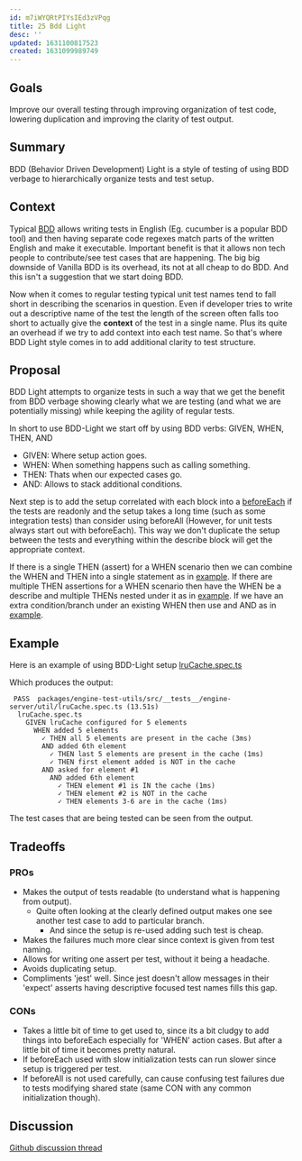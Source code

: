 ```yaml
---
id: m7iWYQRtPIYsIEd3zVPqg
title: 25 Bdd Light
desc: ''
updated: 1631100817523
created: 1631099989749
---
```


## Goals
Improve our overall testing through improving organization of test code, lowering duplication and improving the clarity of test output.

## Summary 
BDD (Behavior Driven Development) Light is a style of testing of using BDD verbage to hierarchically organize tests and test setup. 

## Context
Typical [BDD](https://en.wikipedia.org/wiki/Behavior-driven_development) allows writing tests in English (Eg. cucumber is a popular BDD tool) and then having separate code regexes match parts of the written English and make it executable. Important benefit is that it allows non tech people to contribute/see test cases that are happening. The big big downside of Vanilla BDD is its overhead, its not at all cheap to do BDD. And this isn't a suggestion that we start doing BDD.

Now when it comes to regular testing typical unit test names tend to fall short in describing the scenarios in question. Even if developer tries to write out a descriptive name of the test the length of the screen often falls too short to actually give the **context** of the test in a single name. Plus its quite an overhead if we try to add context into each test name. So that's where BDD Light style comes in to add additional clarity to test structure. 

## Proposal

BDD Light attempts to organize tests in such a way that we get the benefit from BDD verbage showing clearly what we are testing (and what we are potentially missing) while keeping the agility of regular tests. 

In short to use BDD-Light we start off by using BDD verbs: GIVEN, WHEN, THEN, AND
* GIVEN: Where setup action goes.
* WHEN: When something happens such as calling something.
* THEN: Thats when our expected cases go.
* AND: Allows to stack additional conditions. 

Next step is to add the setup correlated with each block into a [beforeEach](https://github.com/dendronhq/dendron/blob/master/packages/engine-test-utils/src/__tests__/engine-server/util/lruCache.spec.ts#L4-L9) if the tests are readonly and the setup takes a long time (such as some integration tests) than consider using beforeAll (However, for unit tests always start out with beforeEach). This way we don't duplicate the setup between the tests and everything within the describe block will get the appropriate context.

If there is a single THEN (assert) for a WHEN scenario then we can combine the WHEN and THEN into a single statement as in [example](https://github.com/dendronhq/dendron/blob/master/packages/engine-test-utils/src/__tests__/engine-server/util/lruCache.spec.ts#L68-L70). If there are multiple THEN assertions for a WHEN scenario then have the WHEN be a describe and multiple THENs nested under it as in [example](https://github.com/dendronhq/dendron/blob/master/packages/engine-test-utils/src/__tests__/engine-server/util/lruCache.spec.ts#L11-L16). If we have an extra condition/branch under an existing WHEN then use and AND as in [example](https://github.com/dendronhq/dendron/blob/master/packages/engine-test-utils/src/__tests__/engine-server/util/lruCache.spec.ts#L24-L27). 

## Example

Here is an example of using BDD-Light setup [lruCache.spec.ts](https://github.com/dendronhq/dendron/blob/master/packages/engine-test-utils/src/__tests__/engine-server/util/lruCache.spec.ts) 

Which produces the output:

```
 PASS  packages/engine-test-utils/src/__tests__/engine-server/util/lruCache.spec.ts (13.51s)
  lruCache.spec.ts
    GIVEN lruCache configured for 5 elements
      WHEN added 5 elements
        ✓ THEN all 5 elements are present in the cache (3ms)
        AND added 6th element
          ✓ THEN last 5 elements are present in the cache (1ms)
          ✓ THEN first element added is NOT in the cache
        AND asked for element #1
          AND added 6th element
            ✓ THEN element #1 is IN the cache (1ms)
            ✓ THEN element #2 is NOT in the cache
            ✓ THEN elements 3-6 are in the cache (1ms)
```

The test cases that are being tested can be seen from the output. 

## Tradeoffs
### PROs
* Makes the output of tests readable (to understand what is happening from output).
    * Quite often looking at the clearly defined output makes one see another test case to add to particular branch.
        * And since the setup is re-used adding such test is cheap.
* Makes the failures much more clear since context is given from test naming.
* Allows for writing one assert per test, without it being a headache.
* Avoids duplicating setup.  
* Compliments 'jest' well. Since jest doesn't allow messages in their 'expect' asserts having descriptive focused test names fills this gap. 


### CONs
* Takes a little bit of time to get used to, since its a bit cludgy to add things into beforeEach especially for 'WHEN' action cases. But after a little bit of time it becomes pretty natural. 
* If beforeEach used with slow initialization tests can run slower since setup is triggered per test.
* If beforeAll is not used carefully, can cause confusing test failures due to tests modifying shared state (same CON with any common initialization though).

## Discussion
[Github discussion thread](https://github.com/dendronhq/dendron/issues/1309)